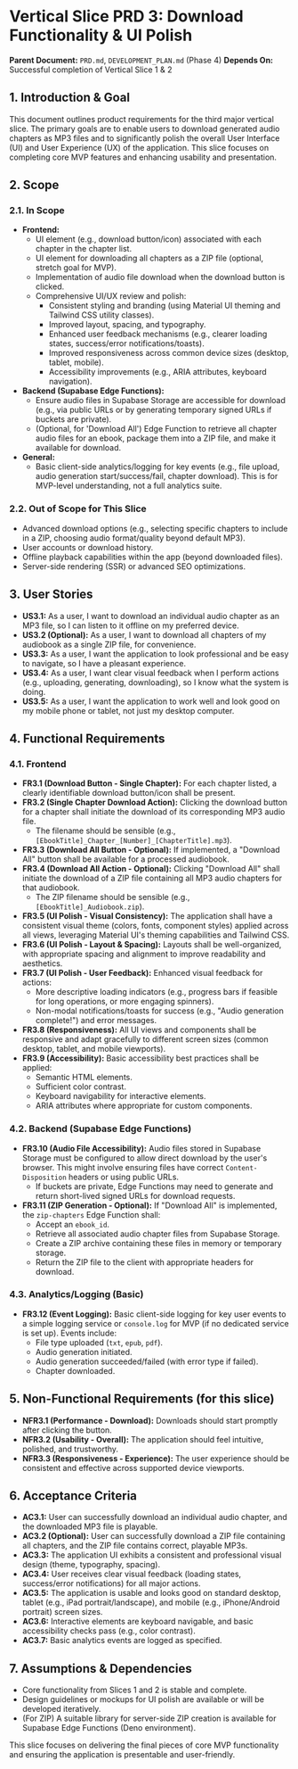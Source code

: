 # Vertical Slice PRD 3: Download Functionality & UI Polish

**Parent Document:** `PRD.md`, `DEVELOPMENT_PLAN.md` (Phase 4)
**Depends On:** Successful completion of Vertical Slice 1 & 2

## 1. Introduction & Goal

This document outlines product requirements for the third major vertical slice. The primary goals are to enable users to download generated audio chapters as MP3 files and to significantly polish the overall User Interface (UI) and User Experience (UX) of the application. This slice focuses on completing core MVP features and enhancing usability and presentation.

## 2. Scope

### 2.1. In Scope

- **Frontend:**
    - UI element (e.g., download button/icon) associated with each chapter in the chapter list.
    - UI element for downloading all chapters as a ZIP file (optional, stretch goal for MVP).
    - Implementation of audio file download when the download button is clicked.
    - Comprehensive UI/UX review and polish:
        - Consistent styling and branding (using Material UI theming and Tailwind CSS utility classes).
        - Improved layout, spacing, and typography.
        - Enhanced user feedback mechanisms (e.g., clearer loading states, success/error notifications/toasts).
        - Improved responsiveness across common device sizes (desktop, tablet, mobile).
        - Accessibility improvements (e.g., ARIA attributes, keyboard navigation).
- **Backend (Supabase Edge Functions):**
    - Ensure audio files in Supabase Storage are accessible for download (e.g., via public URLs or by generating temporary signed URLs if buckets are private).
    - (Optional, for 'Download All') Edge Function to retrieve all chapter audio files for an ebook, package them into a ZIP file, and make it available for download.
- **General:**
    - Basic client-side analytics/logging for key events (e.g., file upload, audio generation start/success/fail, chapter download). This is for MVP-level understanding, not a full analytics suite.

### 2.2. Out of Scope for This Slice

- Advanced download options (e.g., selecting specific chapters to include in a ZIP, choosing audio format/quality beyond default MP3).
- User accounts or download history.
- Offline playback capabilities within the app (beyond downloaded files).
- Server-side rendering (SSR) or advanced SEO optimizations.

## 3. User Stories

- **US3.1:** As a user, I want to download an individual audio chapter as an MP3 file, so I can listen to it offline on my preferred device.
- **US3.2 (Optional):** As a user, I want to download all chapters of my audiobook as a single ZIP file, for convenience.
- **US3.3:** As a user, I want the application to look professional and be easy to navigate, so I have a pleasant experience.
- **US3.4:** As a user, I want clear visual feedback when I perform actions (e.g., uploading, generating, downloading), so I know what the system is doing.
- **US3.5:** As a user, I want the application to work well and look good on my mobile phone or tablet, not just my desktop computer.

## 4. Functional Requirements

### 4.1. Frontend

- **FR3.1 (Download Button - Single Chapter):** For each chapter listed, a clearly identifiable download button/icon shall be present.
- **FR3.2 (Single Chapter Download Action):** Clicking the download button for a chapter shall initiate the download of its corresponding MP3 audio file.
    - The filename should be sensible (e.g., `[EbookTitle]_Chapter_[Number]_[ChapterTitle].mp3`).
- **FR3.3 (Download All Button - Optional):** If implemented, a "Download All" button shall be available for a processed audiobook.
- **FR3.4 (Download All Action - Optional):** Clicking "Download All" shall initiate the download of a ZIP file containing all MP3 audio chapters for that audiobook.
    - The ZIP filename should be sensible (e.g., `[EbookTitle]_Audiobook.zip`).
- **FR3.5 (UI Polish - Visual Consistency):** The application shall have a consistent visual theme (colors, fonts, component styles) applied across all views, leveraging Material UI's theming capabilities and Tailwind CSS.
- **FR3.6 (UI Polish - Layout & Spacing):** Layouts shall be well-organized, with appropriate spacing and alignment to improve readability and aesthetics.
- **FR3.7 (UI Polish - User Feedback):** Enhanced visual feedback for actions:
    - More descriptive loading indicators (e.g., progress bars if feasible for long operations, or more engaging spinners).
    - Non-modal notifications/toasts for success (e.g., "Audio generation complete!") and error messages.
- **FR3.8 (Responsiveness):** All UI views and components shall be responsive and adapt gracefully to different screen sizes (common desktop, tablet, and mobile viewports).
- **FR3.9 (Accessibility):** Basic accessibility best practices shall be applied:
    - Semantic HTML elements.
    - Sufficient color contrast.
    - Keyboard navigability for interactive elements.
    - ARIA attributes where appropriate for custom components.

### 4.2. Backend (Supabase Edge Functions)

- **FR3.10 (Audio File Accessibility):** Audio files stored in Supabase Storage must be configured to allow direct download by the user's browser. This might involve ensuring files have correct `Content-Disposition` headers or using public URLs.
    - If buckets are private, Edge Functions may need to generate and return short-lived signed URLs for download requests.
- **FR3.11 (ZIP Generation - Optional):** If "Download All" is implemented, the `zip-chapters` Edge Function shall:
    - Accept an `ebook_id`.
    - Retrieve all associated audio chapter files from Supabase Storage.
    - Create a ZIP archive containing these files in memory or temporary storage.
    - Return the ZIP file to the client with appropriate headers for download.

### 4.3. Analytics/Logging (Basic)

- **FR3.12 (Event Logging):** Basic client-side logging for key user events to a simple logging service or `console.log` for MVP (if no dedicated service is set up). Events include:
    - File type uploaded (`txt`, `epub`, `pdf`).
    - Audio generation initiated.
    - Audio generation succeeded/failed (with error type if failed).
    - Chapter downloaded.

## 5. Non-Functional Requirements (for this slice)

- **NFR3.1 (Performance - Download):** Downloads should start promptly after clicking the button.
- **NFR3.2 (Usability - Overall):** The application should feel intuitive, polished, and trustworthy.
- **NFR3.3 (Responsiveness - Experience):** The user experience should be consistent and effective across supported device viewports.

## 6. Acceptance Criteria

- **AC3.1:** User can successfully download an individual audio chapter, and the downloaded MP3 file is playable.
- **AC3.2 (Optional):** User can successfully download a ZIP file containing all chapters, and the ZIP file contains correct, playable MP3s.
- **AC3.3:** The application UI exhibits a consistent and professional visual design (theme, typography, spacing).
- **AC3.4:** User receives clear visual feedback (loading states, success/error notifications) for all major actions.
- **AC3.5:** The application is usable and looks good on standard desktop, tablet (e.g., iPad portrait/landscape), and mobile (e.g., iPhone/Android portrait) screen sizes.
- **AC3.6:** Interactive elements are keyboard navigable, and basic accessibility checks pass (e.g., color contrast).
- **AC3.7:** Basic analytics events are logged as specified.

## 7. Assumptions & Dependencies

- Core functionality from Slices 1 and 2 is stable and complete.
- Design guidelines or mockups for UI polish are available or will be developed iteratively.
- (For ZIP) A suitable library for server-side ZIP creation is available for Supabase Edge Functions (Deno environment).

This slice focuses on delivering the final pieces of core MVP functionality and ensuring the application is presentable and user-friendly.
